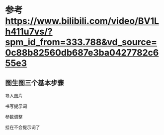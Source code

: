 # 参考 https://www.bilibili.com/video/BV1Lh411u7vs/?spm_id_from=333.788&vd_source=0c88b82560db687e3ba0427782c655e3

## 图生图三个基本步骤 

导入图片 

书写提示词 

参数调整 


挂在不会提示词了